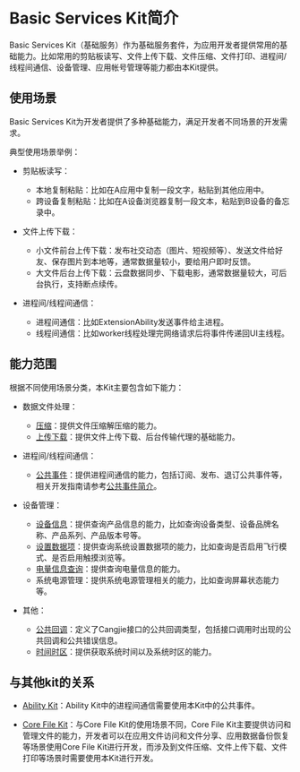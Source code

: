 # Basic Services Kit简介

Basic Services Kit（基础服务）作为基础服务套件，为应用开发者提供常用的基础能力。比如常用的剪贴板读写、文件上传下载、文件压缩、文件打印、进程间/线程间通信、设备管理、应用帐号管理等能力都由本Kit提供。

## 使用场景

Basic Services Kit为开发者提供了多种基础能力，满足开发者不同场景的开发需求。

典型使用场景举例：

- 剪贴板读写：
    - 本地复制粘贴：比如在A应用中复制一段文字，粘贴到其他应用中。
    - 跨设备复制粘贴：比如在A设备浏览器复制一段文本，粘贴到B设备的备忘录中。

- 文件上传下载：
    - 小文件前台上传下载：发布社交动态（图片、短视频等）、发送文件给好友、保存图片到本地等，通常数据量较小，要给用户即时反馈。
    - 大文件后台上传下载：云盘数据同步、下载电影，通常数据量较大，可后台执行，支持断点续传。

- 进程间/线程间通信：
    - 进程间通信：比如ExtensionAbility发送事件给主进程。
    - 线程间通信：比如worker线程处理完网络请求后将事件传递回UI主线程。

## 能力范围

根据不同使用场景分类，本Kit主要包含如下能力：

- 数据文件处理：
    - [压缩](../../../API_Reference/source_zh_cn/apis/AbilityKit/cj-apis-bundle_manager.md)：提供文件压缩解压缩的能力。
    - [上传下载](../../../API_Reference/source_zh_cn/apis/BasicServicesKit/cj-apis-request-agent.md)：提供文件上传下载、后台传输代理的基础能力。

- 进程间/线程间通信：
    - [公共事件](../../../API_Reference/source_zh_cn/apis/BasicServicesKit/cj-apis-common_event_manager.md)：提供进程间通信的能力，包括订阅、发布、退订公共事件等，相关开发指南请参考[公共事件简介](./common-event/cj-common-event-overview.md)。

- 设备管理：
    - [设备信息](../../../API_Reference/source_zh_cn/apis/BasicServicesKit/cj-apis-device_info.md)：提供查询产品信息的能力，比如查询设备类型、设备品牌名称、产品系列、产品版本号等。
    - [设置数据项](../../../API_Reference/source_zh_cn/apis/BasicServicesKit/cj-apis-settings.md)：提供查询系统设置数据项的能力，比如查询是否启用飞行模式、是否启用触摸浏览等。
    - [电量信息查询](../../../API_Reference/source_zh_cn/apis/BasicServicesKit/cj-apis-battery_info.md)：提供查询电量信息的能力。
    - 系统电源管理：提供系统电源管理相关的能力，比如查询屏幕状态能力等。

- 其他：
    - [公共回调](../../../API_Reference/source_zh_cn/apis/BasicServicesKit/cj-apis-base.md)：定义了Cangjie接口的公共回调类型，包括接口调用时出现的公共回调和公共错误信息。
    - [时间时区](../../../API_Reference/source_zh_cn/apis/BasicServicesKit/cj-apis-system_date_time.md)：提供获取系统时间以及系统时区的能力。

## 与其他kit的关系

- [Ability Kit](../../../API_Reference/source_zh_cn/apis/AbilityKit/cj-apis-ability.md)：Ability Kit中的进程间通信需要使用本Kit中的公共事件。

- [Core File Kit](../../../API_Reference/source_zh_cn/apis/CoreFileKit/cj-apis-file_fs.md)：与Core File Kit的使用场景不同，Core File Kit主要提供访问和管理文件的能力，开发者可以在应用文件访问和文件分享、应用数据备份恢复等场景使用Core File Kit进行开发，而涉及到文件压缩、文件上传下载、文件打印等场景时需要使用本Kit进行开发。
